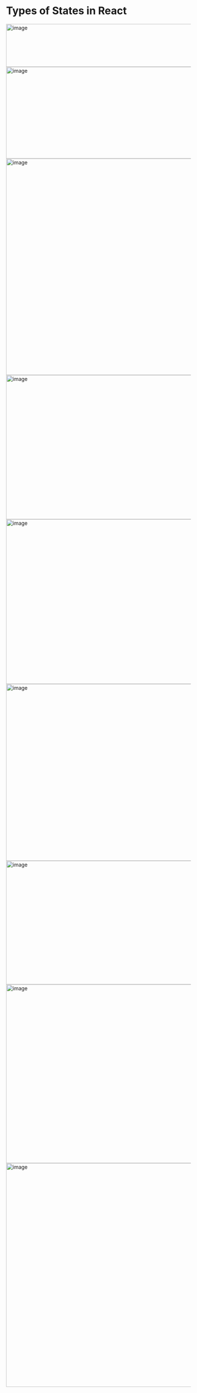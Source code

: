 # Types of States in React

<img width="1155" height="117" alt="image" src="https://github.com/user-attachments/assets/ef3f3673-d628-4a36-98c0-c0373aa3d903" />


<img width="633" height="250" alt="image" src="https://github.com/user-attachments/assets/c989bbb0-2c6f-4bfe-94cc-2551b2a0bdab" />


<img width="1241" height="590" alt="image" src="https://github.com/user-attachments/assets/8fcdd27a-c6f3-4e4b-8fca-2e50c59ceb34" />

<img width="1236" height="393" alt="image" src="https://github.com/user-attachments/assets/a5c2657e-cb9b-41ea-a4b2-bd8a1d27674b" />

<img width="1224" height="449" alt="image" src="https://github.com/user-attachments/assets/0e0b92fd-d529-4026-bf2d-72d1044a62d8" />

<img width="1228" height="482" alt="image" src="https://github.com/user-attachments/assets/ec0e3a10-ae89-467d-9cb1-2c677abebd7a" />

<img width="1247" height="337" alt="image" src="https://github.com/user-attachments/assets/c2a69c22-a416-4c9c-bd4c-cede13b75cbf" />

<img width="1239" height="487" alt="image" src="https://github.com/user-attachments/assets/9953f8f7-dcfd-43e8-a3d5-fe10779d1783" />

<img width="1242" height="610" alt="image" src="https://github.com/user-attachments/assets/9cbb47c2-6506-4388-8d43-32903938046c" />

